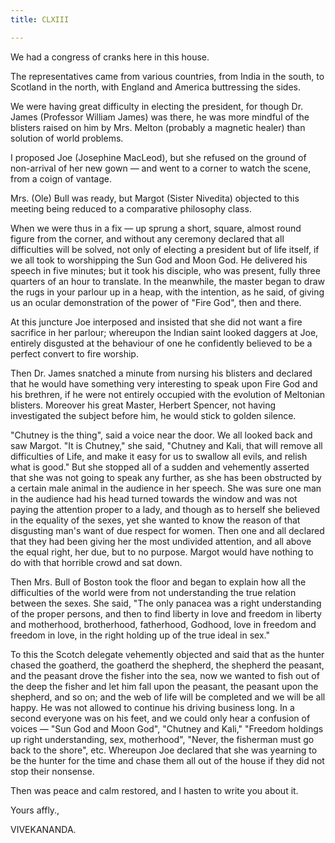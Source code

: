```yaml
---
title: CLXIII

---
```





  

  


We had a congress of cranks here in this house.

The representatives came from various countries, from India in the
south, to Scotland in the north, with England and America buttressing
the sides.

We were having great difficulty in electing the president, for though
Dr. James (Professor William James) was there, he was more mindful of
the blisters raised on him by Mrs. Melton (probably a magnetic healer)
than solution of world problems.

I proposed Joe (Josephine MacLeod), but she refused on the ground of
non-arrival of her new gown — and went to a corner to watch the scene,
from a coign of vantage.

Mrs. (Ole) Bull was ready, but Margot (Sister Nivedita) objected to this
meeting being reduced to a comparative philosophy class.

When we were thus in a fix — up sprung a short, square, almost round
figure from the corner, and without any ceremony declared that all
difficulties will be solved, not only of electing a president but of
life itself, if we all took to worshipping the Sun God and Moon God. He
delivered his speech in five minutes; but it took his disciple, who was
present, fully three quarters of an hour to translate. In the meanwhile,
the master began to draw the rugs in your parlour up in a heap, with the
intention, as he said, of giving us an ocular demonstration of the power
of "Fire God", then and there.

At this juncture Joe interposed and insisted that she did not want a
fire sacrifice in her parlour; whereupon the Indian saint looked daggers
at Joe, entirely disgusted at the behaviour of one he confidently
believed to be a perfect convert to fire worship.

Then Dr. James snatched a minute from nursing his blisters and declared
that he would have something very interesting to speak upon Fire God and
his brethren, if he were not entirely occupied with the evolution of
Meltonian blisters. Moreover his great Master, Herbert Spencer, not
having investigated the subject before him, he would stick to golden
silence.

"Chutney is the thing", said a voice near the door. We all looked back
and saw Margot. "It is Chutney," she said, "Chutney and Kali, that will
remove all difficulties of Life, and make it easy for us to swallow all
evils, and relish what is good." But she stopped all of a sudden and
vehemently asserted that she was not going to speak any further, as she
has been obstructed by a certain male animal in the audience in her
speech. She was sure one man in the audience had his head turned towards
the window and was not paying the attention proper to a lady, and though
as to herself she believed in the equality of the sexes, yet she wanted
to know the reason of that disgusting man's want of due respect for
women. Then one and all declared that they had been giving her the most
undivided attention, and all above the equal right, her due, but to no
purpose. Margot would have nothing to do with that horrible crowd and
sat down.

Then Mrs. Bull of Boston took the floor and began to explain how all the
difficulties of the world were from not understanding the true relation
between the sexes. She said, "The only panacea was a right understanding
of the proper persons, and then to find liberty in love and freedom in
liberty and motherhood, brotherhood, fatherhood, Godhood, love in
freedom and freedom in love, in the right holding up of the true ideal
in sex."

To this the Scotch delegate vehemently objected and said that as the
hunter chased the goatherd, the goatherd the shepherd, the shepherd the
peasant, and the peasant drove the fisher into the sea, now we wanted to
fish out of the deep the fisher and let him fall upon the peasant, the
peasant upon the shepherd, and so on; and the web of life will be
completed and we will be all happy. He was not allowed to continue his
driving business long. In a second everyone was on his feet, and we
could only hear a confusion of voices — "Sun God and Moon God", "Chutney
and Kali," "Freedom holdings up right understanding, sex, motherhood",
"Never, the fisherman must go back to the shore", etc. Whereupon Joe
declared that she was yearning to be the hunter for the time and chase
them all out of the house if they did not stop their nonsense.

Then was peace and calm restored, and I hasten to write you about it.

Yours affly.,

VIVEKANANDA.



